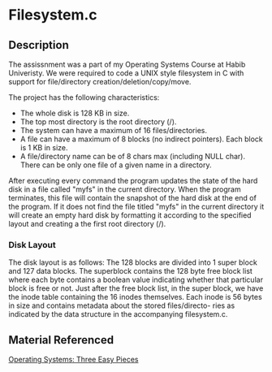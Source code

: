 # Filesystem.c

## Description
The assissnment was a part of my Operating Systems Course at Habib Univeristy. We were required to code a UNIX style filesystem in C with support for file/directory creation/deletion/copy/move.

The project has the following characteristics:
- The whole disk is 128 KB in size.
- The top most directory is the root directory (/).
- The system can have a maximum of 16 files/directories.
- A file can have a maximum of 8 blocks (no indirect pointers). Each block is 1 KB in size.
- A file/directory name can be of 8 chars max (including NULL char). There can be only one file of a given name in a directory.

After executing every command the program updates the state of the hard disk in a
file called "myfs" in the current directory. When the program terminates, this file will contain the snapshot of the hard disk at the end of the program. 
If it does not find the file titled "myfs" in the current directory it will create an empty hard disk by formatting it
according to the specified layout and creating a the first root directory (/).

### Disk Layout
The disk layout is as follows: The 128 blocks are divided into 1 super block and 127 data blocks.
The superblock contains the 128 byte free block list where each byte contains a boolean value
indicating whether that particular block is free or not.
Just after the free block list, in the super block, we have the inode table containing the 16 inodes
themselves. Each inode is 56 bytes in size and contains metadata about the stored files/directo-
ries as indicated by the data structure in the accompanying filesystem.c.

## Material Referenced
[Operating Systems: Three Easy Pieces](https://pages.cs.wisc.edu/~remzi/OSTEP/) 
